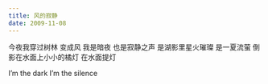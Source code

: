 ```yaml
---
title: 风的寂静
date: 2009-11-08
---
```


今夜我穿过树林
变成风
我是暗夜
也是寂静之声<!--more-->
是湖影里星火璀璨
是一夏流萤
倒影在水面上小小的橘灯
在水面提灯

I’m the dark 
I’m the silence 
